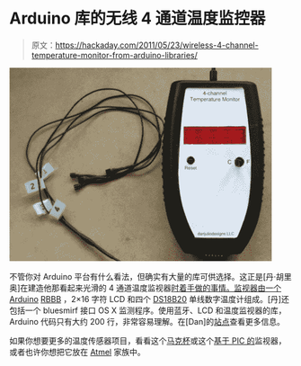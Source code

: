 # Arduino 库的无线 4 通道温度监控器

> 原文：<https://hackaday.com/2011/05/23/wireless-4-channel-temperature-monitor-from-arduino-libraries/>

![](img/985a38a276aa86219161e28e8414a5ce.png "tempmon")

不管你对 Arduino 平台有什么看法，但确实有大量的库可供选择。这正是[丹·胡里奥]在建造他那看起来光滑的 4 通道温度监视器[时着手做的事情。监视器由一个 Arduino](http://www.danjuliodesigns.com/projects/projects/temp_monitor.html) [RBBB](http://shop.moderndevice.com/products/rbbb-kit) ，2×16 字符 LCD 和四个 [DS18B20](http://www.sparkfun.com/products/245) 单线数字温度计组成。[丹]还包括一个 bluesmirf 接口 OS X 监测程序。使用蓝牙、LCD 和温度监视器的库，Arduino 代码只有大约 200 行，非常容易理解。在[Dan]的[站点](http://www.danjuliodesigns.com/projects/projects/temp_monitor.html)查看更多信息。

如果你想要更多的温度传感器项目，看看这个[马克杯](http://hackaday.com/2011/04/12/temperature-sensing-mug-means-never-burning-your-mouth-again/)或这个[基于 PIC 的](http://hackaday.com/2011/04/10/pic-based-temperature-logger-with-onboard-storage/)监视器，或者也许你想把它放在 [Atmel](http://hackaday.com/2011/04/08/compost-heap-temperature-logger-helps-keep-things-hot/) 家族中。
